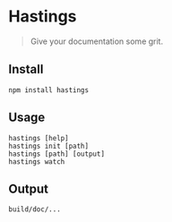 # Hastings

> Give your documentation some grit.

## Install

    npm install hastings

## Usage

    hastings [help]
    hastings init [path]
    hastings [path] [output]
    hastings watch

## Output

    build/doc/...

